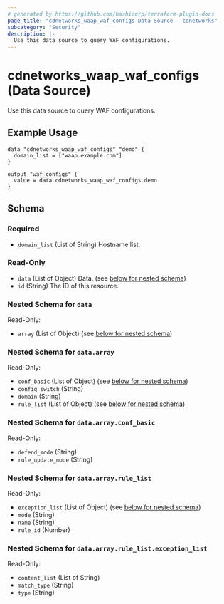 ```yaml
---
# generated by https://github.com/hashicorp/terraform-plugin-docs
page_title: "cdnetworks_waap_waf_configs Data Source - cdnetworks"
subcategory: "Security"
description: |-
  Use this data source to query WAF configurations.
---
```


# cdnetworks_waap_waf_configs (Data Source)

Use this data source to query WAF configurations.

## Example Usage
```hcl
data "cdnetworks_waap_waf_configs" "demo" {
  domain_list = ["waap.example.com"]
}

output "waf_configs" {
  value = data.cdnetworks_waap_waf_configs.demo
}
```

<!-- schema generated by tfplugindocs -->
## Schema

### Required

- `domain_list` (List of String) Hostname list.

### Read-Only

- `data` (List of Object) Data. (see [below for nested schema](#nestedatt--data))
- `id` (String) The ID of this resource.

<a id="nestedatt--data"></a>
### Nested Schema for `data`

Read-Only:

- `array` (List of Object) (see [below for nested schema](#nestedobjatt--data--array))

<a id="nestedobjatt--data--array"></a>
### Nested Schema for `data.array`

Read-Only:

- `conf_basic` (List of Object) (see [below for nested schema](#nestedobjatt--data--array--conf_basic))
- `config_switch` (String)
- `domain` (String)
- `rule_list` (List of Object) (see [below for nested schema](#nestedobjatt--data--array--rule_list))

<a id="nestedobjatt--data--array--conf_basic"></a>
### Nested Schema for `data.array.conf_basic`

Read-Only:

- `defend_mode` (String)
- `rule_update_mode` (String)


<a id="nestedobjatt--data--array--rule_list"></a>
### Nested Schema for `data.array.rule_list`

Read-Only:

- `exception_list` (List of Object) (see [below for nested schema](#nestedobjatt--data--array--rule_list--exception_list))
- `mode` (String)
- `name` (String)
- `rule_id` (Number)

<a id="nestedobjatt--data--array--rule_list--exception_list"></a>
### Nested Schema for `data.array.rule_list.exception_list`

Read-Only:

- `content_list` (List of String)
- `match_type` (String)
- `type` (String)
